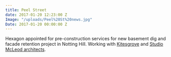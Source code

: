 ```yaml
---
title: Peel Street
date: 2017-01-20 12:23:00 Z
Image: "/uploads/Peel%20St%20news.jpg"
Date: 2017-01-20 00:00:00 Z
---
```


Hexagon appointed for pre-construction services for new basement dig and facade retention project in Notting Hill. Working with [Kitesgrove](http://www.kitesgrove.com/) and [Studio McLeod architects](http://studiomcleod.com/).

